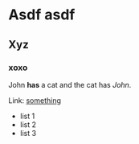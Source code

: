 # Asdf <b>asdf</b>
## Xyz
### xoxo

John **has** a cat and the cat has *John*.

Link: [something](/url)

  * list 1
  * list 2
  * list 3